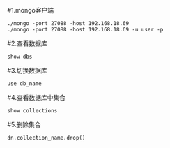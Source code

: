 #1.mongo客户端
```
./mongo -port 27088 -host 192.168.18.69
./mongo -port 27088 -host 192.168.18.69 -u user -p
```

#2.查看数据库
```
show dbs
```

#3.切换数据库
```
use db_name
```

#4.查看数据库中集合
```
show collections
```

#5.删除集合
```
dn.collection_name.drop()
```

